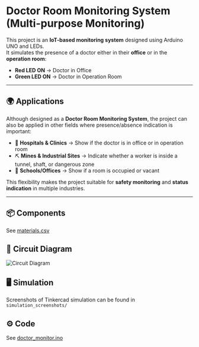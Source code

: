 # Doctor Room Monitoring System (Multi-purpose Monitoring)

This project is an **IoT-based monitoring system** designed using Arduino UNO and LEDs.  
It simulates the presence of a doctor either in their **office** or in the **operation room**:

- **Red LED ON** → Doctor in Office  
- **Green LED ON** → Doctor in Operation Room  

---

## 🌍 Applications
Although designed as a **Doctor Room Monitoring System**, the project can also be applied in other fields where presence/absence indication is important:

- 🏥 **Hospitals & Clinics** → Show if the doctor is in office or in operation room  
- ⛏️ **Mines & Industrial Sites** → Indicate whether a worker is inside a tunnel, shaft, or dangerous zone  
- 🏫 **Schools/Offices** → Show if a room is occupied or vacant  

This flexibility makes the project suitable for **safety monitoring** and **status indication** in multiple industries.

---

## 📦 Components
See [materials.csv](materials.csv)

## 🔌 Circuit Diagram
![Circuit Diagram](_IoT%20Smart%20monitoring%20devic.png)


## 🖥️ Simulation
Screenshots of Tinkercad simulation can be found in `simulation_screenshots/`

## ⚙️ Code
See [doctor_monitor.ino](doctor_monitor.ino)
